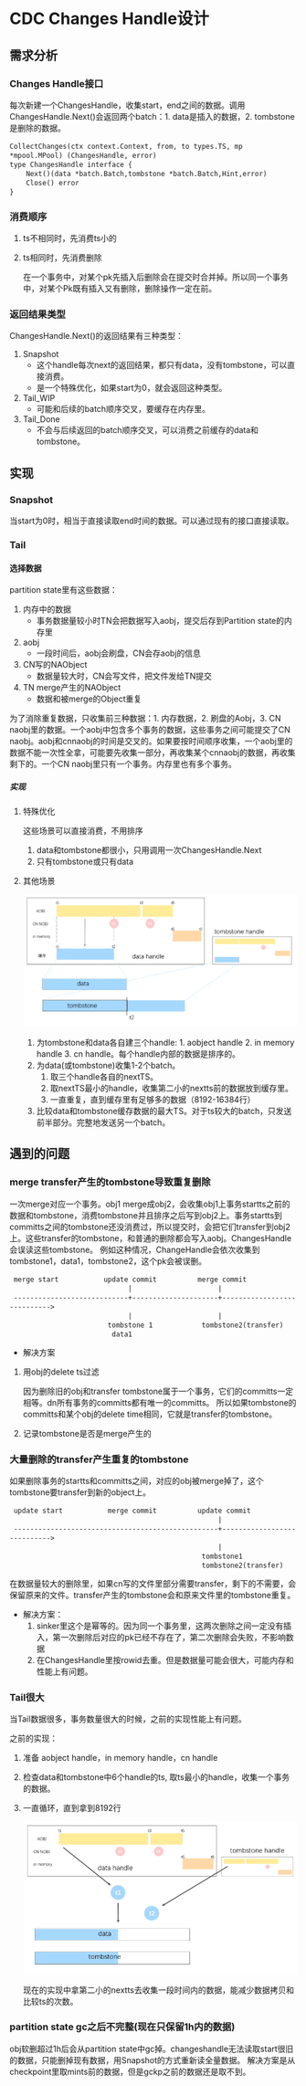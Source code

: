 # CDC Changes Handle设计

## 需求分析

### Changes Handle接口 

每次新建一个ChangesHandle，收集start，end之间的数据。调用ChangesHandle.Next()会返回两个batch：1. data是插入的数据，2. tombstone是删除的数据。
```
CollectChanges(ctx context.Context, from, to types.TS, mp *mpool.MPool) (ChangesHandle, error)
type ChangesHandle interface {
    Next()(data *batch.Batch,tombstone *batch.Batch,Hint,error)
    Close() error
}
```
### 消费顺序

1. ts不相同时，先消费ts小的

2. ts相同时，先消费删除

      在一个事务中，对某个pk先插入后删除会在提交时合并掉。所以同一个事务中，对某个Pk既有插入又有删除，删除操作一定在前。

### 返回结果类型

ChangesHandle.Next()的返回结果有三种类型：

1. Snapshot
    * 这个handle每次next的返回结果，都只有data，没有tombstone，可以直接消费。
    * 是一个特殊优化，如果start为0，就会返回这种类型。
2. Tail_WIP
    * 可能和后续的batch顺序交叉，要缓存在内存里。
3. Tail_Done
    * 不会与后续返回的batch顺序交叉，可以消费之前缓存的data和tombstone。

## 实现

### Snapshot

当start为0时，相当于直接读取end时间的数据。可以通过现有的接口直接读取。

### Tail

#### 选择数据

partition state里有这些数据：
    
1.  内存中的数据
     * 事务数据量较小时TN会把数据写入aobj，提交后存到Partition state的内存里
2. aobj
     * 一段时间后，aobj会刷盘，CN会存aobj的信息
3. CN写的NAObject
     * 数据量较大时，CN会写文件，把文件发给TN提交
4. TN merge产生的NAObject
     * 数据和被merge的Object重复
    
为了消除重复数据，只收集前三种数据：1. 内存数据，2. 刷盘的Aobj，3. CN naobj里的数据。一个aobj中包含多个事务的数据，这些事务之间可能提交了CN naobj。aobj和cnnaobj的时间是交叉的。如果要按时间顺序收集，一个aobj里的数据不能一次性全拿，可能要先收集一部分，再收集某个cnnaobj的数据，再收集剩下的。一个CN naobj里只有一个事务。内存里也有多个事务。

##### 实现
1. 特殊优化

    这些场景可以直接消费，不用排序
    1. data和tombstone都很小，只用调用一次ChangesHandle.Next
    2. 只有tombstone或只有data

2. 其他场景

    ![](changes_handle.png)
    1. 为tombstone和data各自建三个handle: 1. aobject handle 2. in memory handle 3. cn handle。每个handle内部的数据是排序的。
    2. 为data(或tombstone)收集1-2个batch。
        1. 取三个handle各自的nextTS。
        2. 取nextTS最小的handle，收集第二小的nextts前的数据放到缓存里。
        3. 一直重复，直到缓存里有足够多的数据（8192-16384行）
    3. 比较data和tombstone缓存数据的最大TS。对于ts较大的batch，只发送前半部分。完整地发送另一个batch。

## 遇到的问题

 ### merge transfer产生的tombstone导致重复删除

 一次merge对应一个事务。obj1 merge成obj2，会收集obj1上事务startts之前的数据和tombstone，消费tombstone并且排序之后写到obj2上。事务startts到committs之间的tombstone还没消费过，所以提交时，会把它们transfer到obj2上。这些transfer的tombstone，和普通的删除都会写入aobj。ChangesHandle会误读这些tombstone。
 例如这种情况，ChangeHandle会依次收集到tombstone1，data1，tombstone2，这个pk会被误删。
 
 ```
  merge start           update commit          merge commit
                              |                     |
  ----------------------------+---------------------+---------------------------->
                              |                     |
                         tombstone 1            tombstone2(transfer)
                          data1
 ```

 * 解决方案 
 1. 用obj的delete ts过滤

     因为删除旧的obj和transfer tombstone属于一个事务，它们的committs一定相等。dn所有事务的committs都有唯一的committs。
     所以如果tombstone的committs和某个obj的delete time相同，它就是transfer的tombstone。

 2. 记录tombstone是否是merge产生的
 
### 大量删除的transfer产生重复的tombstone
 如果删除事务的startts和committs之间，对应的obj被merge掉了，这个tombstone要transfer到新的object上。

 ```
  update start           merge commit          update commit
                                                    |
  --------------------------------------------------+---------------------------->
                                                    |
                                                tombstone1
                                                tombstone2(transfer)
 ```
 在数据量较大的删除里，如果cn写的文件里部分需要transfer，剩下的不需要，会保留原来的文件。transfer产生的tombstone会和原来文件里的tombstone重复。

* 解决方案：
    1. sinker里这个是幂等的。因为同一个事务里，这两次删除之间一定没有插入，第一次删除后对应的pk已经不存在了，第二次删除会失败，不影响数据
    2. 在ChangesHandle里按rowid去重。但是数据量可能会很大，可能内存和性能上有问题。

### Tail很大
 当Tail数据很多，事务数量很大的时候，之前的实现性能上有问题。

 之前的实现：
 1. 准备 aobject handle，in memory handle，cn handle
 2. 检查data和tombstone中6个handle的ts, 取ts最小的handle，收集一个事务的数据。
 3. 一直循环，直到拿到8192行

    ![](changes_handle2.png)

    现在的实现中拿第二小的nextts去收集一段时间内的数据，能减少数据拷贝和比较ts的次数。

### partition state gc之后不完整(现在只保留1h内的数据)
 obj软删超过1h后会从partition state中gc掉。changeshandle无法读取start很旧的数据，只能删掉现有数据，用Snapshot的方式重新读全量数据。
 解决方案是从checkpoint里取mints前的数据，但是gckp之前的数据还是取不到。
 

